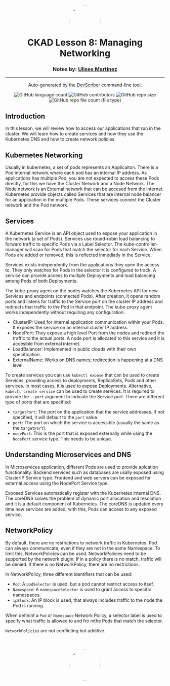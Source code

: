 <h1 align="center" style="border-bottom: none">
    <a href="https://github.com/mx-ulises/certification-prep-cka-ckad" target="_blank">
        <img alt="" src="https://github.com/mx-ulises/certification-prep-cka-ckad/blob/main/assets/notes-logo.png?raw=true" style="border-radius: 50%; height: 100px;">
    </a>
    <br>
    CKAD Lesson 8: Managing Networking
</h1>
<h3 align="center" style="border-bottom: none">
    Notes by: <a href="https://github.com/mx-ulises" target="_blank">Ulises Martinez</a>
</h3>
<hr />

<p align="center">
    Auto-generated by the <a href="https://github.com/WhitneyLampkin/devscriber" target="_blank">DevScriber</a> command-line tool.
</p>

<div align="center">

![GitHub language count](https://img.shields.io/github/languages/count/mx-ulises/certification-prep-cka-ckad?label=Languages)
![GitHub contributors](https://img.shields.io/github/contributors/mx-ulises/certification-prep-cka-ckad?label=Contributors&color=yellow)
![GitHub repo size](https://img.shields.io/github/repo-size/mx-ulises/certification-prep-cka-ckad?label=Repo%20Size&color=teal)
![GitHub repo file count (file type)](https://img.shields.io/github/directory-file-count/mx-ulises/certification-prep-cka-ckad?label=Files&color=purple)

</div>

## Introduction

In this lesson, we will review how to access our applications that run in the cluster. We will learn how to create services and how they use the Kubernetes DNS and how to create network policies.

## Kubernetes Networking

Usually in kubernetes, a set of pods represents an Applicaiton. There is a Pod internal network where each pod has an internal IP address. As applications has multiple Pod, you are not expected to access these Pods directly, for this we have the Cluster Network and a Node Network. The Node network is an External network that can be accesed from the internet. Kubernetes provide objects called Services that are internal node balancer for an application in the multiple Pods. These services connect the Cluster network and the Pod network.

## Services

A Kubernetes Service is an API object used to expose your application in the network (a set of Pods). Services use round-robin load balancing to forward traffic to specific Pods via a Label Selector. The kube-controller-manager will scan for Pods that match the selector for each Service. When Pods are added or removed, this is reflected inmediatly in the Service.

Services exists independently from the applications they open the access to. They only watches for Pods in the selector it is configured to track. A service can provide access to multiple Deployments and load balancing among Pods of both Deployments.

The kube-proxy agent on the nodes watches the Kubernetes API for new Services and endpoints (connected Pods). After creation, it opens random ports and listens for traffic to the Service port on the cluster IP address and redirects that traffic to the Pod in that endpoint. The kube-proxy agent works independently without requiring any configuration.

 - ClusterIP: Used for internal application communication within your Pods. It exposes the service on an internal cluster IP address.
 - NodePort: They expose a high level Port from the nodes and redirect the traffic to the actual ports. A node port is allocated to this service and it is accesible from external internet.
 - LoadBalancer: Implemented in public clouds with their own specification.
 - ExternalName: Works on DNS names; redirection is happening at a DNS level.

To create services you can use `kubectl expose` that can be used to create Services, providing access to deployments, ReplicaSets, Pods and other services. In most cases, it is used to expose Deployments. Alternative, `kubectl create service` can be used to create services. It is required to provide the `--port` argument to indicate the Service port. There are different type of ports that are specified:

 - `targetPort`: The port on the application that the service addresses. If not specified, it will default to the `port` value.
 - `port`: The port on which the service is accessible (usually the same as the `targetPort`).
 - `nodePort`: This is the port that is exposed externally while using the `NodePort` service type. This needs to be unique.

## Understanding Microservices and DNS

In Microservices application, different Pods are used to provide aplcation functionality. Backend services such as databases are usally exposed using ClusterIP Service type. Frontend and web servers can be exposed for external access using the NodePort Service type.

Exposed Services automatically register with the Kubernetes internal DNS. The coreDNS solves the problem of dynamic port allocation and resolution and it is a default component of Kubernetes. The coreDNS is updated every time new services are added, with this, Pods can access to any exposed service.

## NetworkPolicy

By default, there are no restrictions to network traffic in Kubernetes. Pod can always communicate, even if they are not in the same Namespace. To limit this, NetworkPolicies can be used. NetworkPolicies need to be supported by the network plugin. If in a policy there is no match, traffic will be denied. If there is no NetworkPolicy, there are no restrictions.

In NetworkPolicy, three different identifiers that can be used:
 - `Pod`: A `podSelector` is used, but a pod cannot restrict access to itsef.
 - `Namespace`: A `namespaceSelector` is used to grant access to specific namespaces.
 - `ipBlock`: An IP block is used, that always includes traffic to the node the Pod is running.

When defininf a `Pod` or `Namespace` Network Policy, a selector label is used to specify what traffic is allowed to and fro mthe Pods that match the selector.

`NetworkPolicies` are not conflicting but additive.

<p align="center" style="border-bottom: none; margin-top: 50px;">
    <a href="https://github.com/mx-ulises/certification-prep-cka-ckad" target="_blank">
        <img alt="" src="https://github.com/mx-ulises/certification-prep-cka-ckad/blob/main/assets/notes-logo.png?raw=true" style="border-radius: 50%; height: 100px;">
    </a>
</p>
